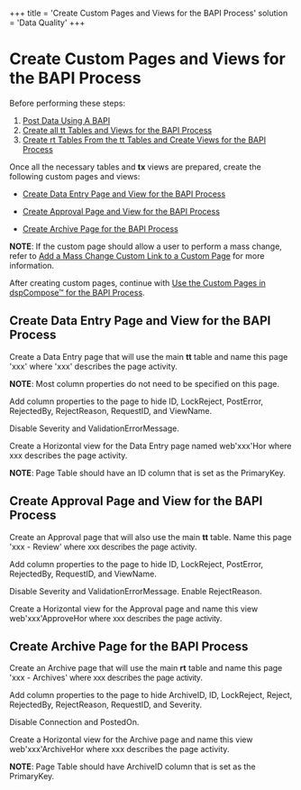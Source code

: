 +++
title = 'Create Custom Pages and Views for the BAPI Process'
solution = 'Data Quality'
+++

# Create Custom Pages and Views for the BAPI Process

Before performing these steps:

1.  [Post Data Using A
    BAPI](../../../Platform/Integrate/Use_Cases/Post_Data_Using_a_BAPI.htm)
2.  [Create all tt Tables and Views for the BAPI
    Process](Create_tt_Tables_and_Views_for_the_BAP_Process.htm)
3.  [Create rt Tables From the tt Tables and Create Views for the BAPI
    Process](CreatertTblsttTableCreateVwsBAPI.htm)

Once all the necessary tables and **tx** views are prepared, create the
following custom pages and views:

  - [Create Data Entry Page and View for the BAPI
    Process](#Create_Data_Entry_Page_and_View_for_the_BAPI_Process)

  - [Create Approval Page and View for the BAPI
    Process](#Create_Approval_Page_and_View_for_the_BAPI_Process)

  - [Create Archive Page for the BAPI
    Process](#Create_Archive_Page_for_the_BAPI_Process)

<span style="font-weight: bold;">NOTE</span>: If the custom page should
allow a user to perform a mass change, refer to [Add a Mass Change
Custom Link to a Custom
Page](Add_a_Mass_Change_Custom_Link_to_a_Custom_Page.htm) for more
information.

After creating custom pages, continue with [Use the Custom Pages in
dspCompose™ for the BAPI
Process](Use_the_Custom_Pages_in_dspCompose_for_the_BAPI_Process.htm).

## <span id="Create_Data_Entry_Page_and_View_for_the_BAPI_Process"></span>Create Data Entry Page and View for the BAPI Process

Create a Data Entry page that will use the main **tt** table and name
this page 'xxx' where 'xxx' describes the page activity.

**NOTE**: Most column properties do not need to be specified on this
page.

Add column properties to the page to hide ID, LockReject, PostError,
RejectedBy, RejectReason, RequestID, and ViewName.

Disable Severity and ValidationErrorMessage.

Create a Horizontal view for the Data Entry page named web'xxx'Hor
<span>where xxx describes the page activity</span>.

<span style="font-weight: bold;">NOTE</span>: Page Table should have an
ID column that is set as the
PrimaryKey.

## <span id="Create_Approval_Page_and_View_for_the_BAPI_Process"></span>Create Approval Page and View for the BAPI Process

Create an Approval page that will also use the main **tt** table. Name
this page 'xxx - Review'
<span style="font-family: Arial, sans-serif;">where xxx describes the
page activity</span>.

Add column properties to the page to hide ID, LockReject, PostError,
RejectedBy, RequestID, and ViewName.

Disable Severity and ValidationErrorMessage. Enable RejectReason.

Create a Horizontal view for the Approval page and name this view
web'xxx'ApproveHor <span style="font-family: Arial, sans-serif;">where
xxx describes the page
activity</span>.

## <span id="Create_Archive_Page_for_the_BAPI_Process"></span>Create Archive Page for the BAPI Process

Create an Archive page that will use the main **rt** table and name this
page 'xxx - Archives'
<span style="font-family: Arial, sans-serif;">where xxx describes the
page activity</span>.

Add column properties to the page to hide ArchiveID, ID, LockReject,
Reject, RejectedBy, RejectReason, RequestID, and Severity.

Disable Connection and PostedOn.

Create a Horizontal view for the Archive page and name this view
web'xxx'ArchiveHor <span>where xxx describes the page activity</span>.

<span style="font-weight: bold;">NOTE</span>: Page Table should have
ArchiveID column that is set as the PrimaryKey.

